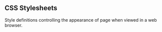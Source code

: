 CSS Stylesheets
---------------

Style definitions controlling the appearance of page when viewed in a web
browser.
